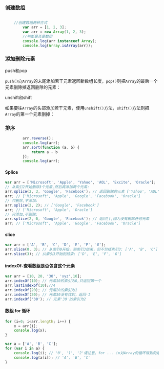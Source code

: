 ### 创建数组 

```javascript
 		
	//创建数组两种方式
        var arr = [1, 2, 3];
        var arr = new Array(1, 2, 3);
        //判断是否是数组
        console.log(arr instanceof Array);
		console.log(Array.isArray(arr));
```

### 添加删除元素

push和pop

`push()`向`Array`的末尾添加若干元素返回新数组长度，`pop()`则把`Array`的最后一个元素删除掉返回删除的元素：

unshift和shift

如果要往`Array`的头部添加若干元素，使用`unshift()`方法，`shift()`方法则把`Array`的第一个元素删掉：

### 排序

```javascript
		arr.reverse();
        console.log(arr);
        arr.sort(function (a, b) {
            return a - b
        });
        console.log(arr);
```



#### Splice

```javascript
var arr = ['Microsoft', 'Apple', 'Yahoo', 'AOL', 'Excite', 'Oracle'];
// 从索引2开始删除3个元素,然后再添加两个元素:
arr.splice(2, 3, 'Google', 'Facebook'); // 返回删除的元素 ['Yahoo', 'AOL', 'Excite']
arr; // ['Microsoft', 'Apple', 'Google', 'Facebook', 'Oracle']
// 只删除,不添加:
arr.splice(2, 2); // ['Google', 'Facebook']
arr; // ['Microsoft', 'Apple', 'Oracle']
// 只添加,不删除:
arr.splice(2, 0, 'Google', 'Facebook'); // 返回[],因为没有删除任何元素
arr; // ['Microsoft', 'Apple', 'Google', 'Facebook', 'Oracle']
```



#### slice

```javascript
var arr = ['A', 'B', 'C', 'D', 'E', 'F', 'G'];
arr.slice(0, 3); // 从索引0开始，到索引3结束，但不包括索引3: ['A', 'B', 'C']
arr.slice(3); // 从索引3开始到结束: ['D', 'E', 'F', 'G']
```

#### indexOf-查看数组是否包含这个元素

```javascript
var arr = [10, 20, '30', 'xyz',10];
arr.indexOf(10); // 元素10的索引为0,只返回第一个
arr.lastindexof(10);//4
arr.indexOf(20); // 元素20的索引为1
arr.indexOf(30); // 元素30没有找到，返回-1
arr.indexOf('30'); // 元素'30'的索引为2
```

#### 数组 for 循环

```javascript
for (i=0; i<arr.length; i++) {
    x = arr[i];
    console.log(x);
}

var a = ['A', 'B', 'C'];
for (var i in a) {
    console.log(i); // '0', '1', '2'请注意，for ... in对Array的循环得到的是String而不是Number。
    console.log(a[i]); // 'A', 'B', 'C'
}
```

